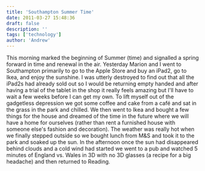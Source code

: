 ```yaml
---
title: 'Southampton Summer Time'
date: 2011-03-27 15:48:36
draft: false
description: ''
tags: ['technology']
author: 'Andrew'
---
```


This morning marked the beginning of Summer (time) and signalled a spring forward in time and renewal in the air. Yesterday Marion and I went to Southampton primarily to go to the Apple Store and buy an iPad2, go to Ikea, and enjoy the sunshine. I was utterly destroyed to find out that all the iPad2s had already sold out so I would be returning empty handed and after having a trial of the tablet in the shop it really feels amazing but I'll have to wait a few weeks before I can get my own. To lift myself out of the gadgetless depression we got some coffee and cake from a café and sat in the grass in the park and chilled. We then went to Ikea and bought a few things for the house and dreamed of the time in the future where we will have a home for ourselves (rather than rent a furnished house with someone else's fashion and decoration). The weather was really hot when we finally stepped outside so we bought lunch from M&S and took it to the park and soaked up the sun. In the afternoon once the sun had disappeared behind clouds and a cold wind had started we went to a pub and watched 5 minutes of England vs. Wales in 3D with no 3D glasses (a recipe for a big headache) and then returned to Reading.
